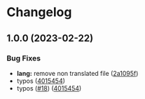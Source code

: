 # Changelog

## 1.0.0 (2023-02-22)


### Bug Fixes

* **lang:** remove non translated file ([2a1095f](https://github.com/Paraguanads/PepeTrades-NFT-Marketplace/commit/2a1095f413e8c064967c96c710f2bf7b0c6797bc))
* typos ([4015454](https://github.com/Paraguanads/PepeTrades-NFT-Marketplace/commit/4015454cdc2287d718d42c360f48a8d5fba7eac7))
* typos ([#18](https://github.com/Paraguanads/PepeTrades-NFT-Marketplace/issues/18)) ([4015454](https://github.com/Paraguanads/PepeTrades-NFT-Marketplace/commit/4015454cdc2287d718d42c360f48a8d5fba7eac7))
